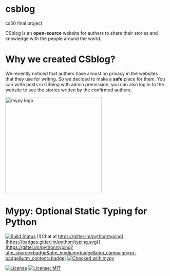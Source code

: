 # csblog
cs50 final project

CSblog is an **open-source** website for authers to share their stories and knowledge with the people around the world.

# Why we created CSblog?

We recently noticed that authers have almost no privacy in the websites that they use for writing.
So we decided to make a **safe** place for them.
You can write posts in CSblog with admin premission, you can also log in to the website to see the stories written by the confirmed authers.

<img src="http://mypy-lang.org/static/mypy_light.svg" alt="mypy logo" width="300px"/>

Mypy: Optional Static Typing for Python
=======================================

[![Build Status](https://api.travis-ci.com/python/mypy.svg?branch=master)](https://travis-ci.com/python/mypy)
[![Chat at https://gitter.im/python/typing](https://badges.gitter.im/python/typing.svg)](https://gitter.im/python/typing?utm_source=badge&utm_medium=badge&utm_campaign=pr-badge&utm_content=badge)
[![Checked with mypy](http://www.mypy-lang.org/static/mypy_badge.svg)](http://mypy-lang.org/)



[![License](https://img.shields.io/badge/License-Apache%202.0-blue.svg)](https://opensource.org/licenses/Apache-2.0) [![License: MIT](https://img.shields.io/badge/License-MIT-yellow.svg)](https://opensource.org/licenses/MIT) 
